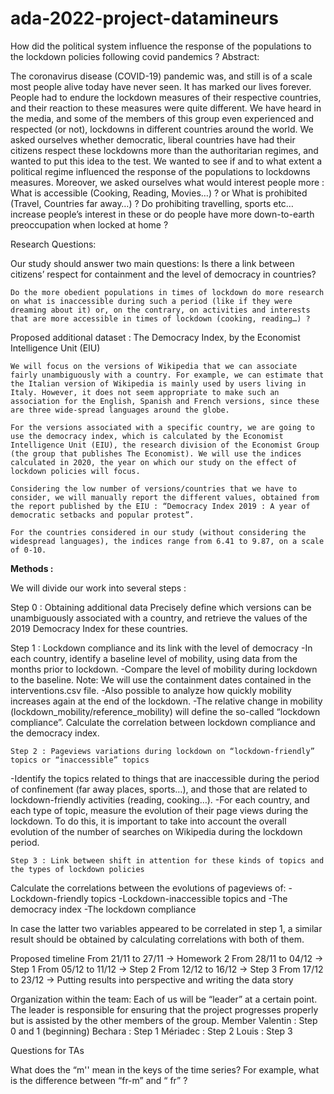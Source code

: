 # ada-2022-project-datamineurs
How did the political system influence the response of the populations to the lockdown policies following covid pandemics ?
Abstract: 

The coronavirus disease (COVID-19) pandemic was, and still is of a scale most people alive today have never seen. It has marked our lives forever. People had to endure the lockdown measures of their respective countries, and their reaction to these measures were quite different.
We have heard in the media, and some of the members of this group even experienced and respected (or not), lockdowns in different countries around the world. We asked ourselves whether democratic, liberal countries have had their citizens respect these lockdowns more than the authoritarian regimes, and wanted to put this idea to the test. We wanted to see if  and to what extent a political regime influenced the response of the populations to lockdowns measures. Moreover, we asked ourselves what would interest people more : What is accessible (Cooking, Reading, Movies…) ? or What is prohibited (Travel, Countries far away…) ? Do prohibiting travelling, sports etc… increase people’s interest in these or do people have more down-to-earth preoccupation when locked at home ?


Research Questions: 

Our study should answer two main questions:
    Is there a link between citizens’ respect for containment and the level of democracy in countries?

    Do the more obedient populations in times of lockdown do more research on what is inaccessible during such a period (like if they were dreaming about it) or, on the contrary, on activities and interests that are more accessible in times of lockdown (cooking, reading…) ?

Proposed additional dataset : The Democracy Index, by the Economist Intelligence Unit (EIU)

    We will focus on the versions of Wikipedia that we can associate fairly unambiguously with a country. For example, we can estimate that the Italian version of Wikipedia is mainly used by users living in Italy. However, it does not seem appropriate to make such an association for the English, Spanish and French versions, since these are three wide-spread languages around the globe. 
    
    For the versions associated with a specific country, we are going to use the democracy index, which is calculated by the Economist Intelligence Unit (EIU), the research division of the Economist Group (the group that publishes The Economist). We will use the indices calculated in 2020, the year on which our study on the effect of lockdown policies will focus.
    
    Considering the low number of versions/countries that we have to consider, we will manually report the different values, obtained from the report published by the EIU : “Democracy Index 2019 : A year of democratic setbacks and popular protest”. 
    
    For the countries considered in our study (without considering the widespread languages), the indices range from 6.41 to 9.87, on a scale of 0-10.

**Methods :**

We will divide our work into several steps :

Step 0 : Obtaining additional data 
Precisely define which versions can be unambiguously associated with a country, and retrieve the values of the 2019 Democracy Index for these countries.

Step 1 : Lockdown compliance and its link with the level of democracy
-In each country, identify a baseline level of mobility, using data from the months prior to lockdown. 
-Compare the level of mobility during lockdown to the baseline.
Note: We will use the containment dates contained in the interventions.csv file.
-Also possible to analyze how quickly mobility increases again at the end of the lockdown.
-The relative change in mobility (lockdown_mobility/reference_mobility) will define the so-called “lockdown compliance”. Calculate the correlation between lockdown compliance and the democracy index.

    Step 2 : Pageviews variations during lockdown on “lockdown-friendly” topics or “inaccessible” topics
-Identify the topics related to things that are inaccessible during the period of confinement (far away places, sports…), and those that are related to lockdown-friendly activities (reading, cooking…).
-For each country, and each type of topic, measure the evolution of their page views during the lockdown. To do this, it is important to take into account the overall evolution of the number of searches on Wikipedia during the lockdown period.



    Step 3 : Link between shift in attention for these kinds of topics and the types of lockdown policies
Calculate the correlations between the evolutions of pageviews of:
	-Lockdown-friendly topics
	-Lockdown-inaccessible topics
and
	-The democracy index
	-The lockdown compliance

In case the latter two variables appeared to be correlated in step 1, a similar result should be obtained by calculating correlations with both of them.



Proposed timeline
From 21/11 to 27/11 → Homework 2
From 28/11 to 04/12 → Step 1
From 05/12 to 11/12 → Step 2
From 12/12 to 16/12 → Step 3
From 17/12 to 23/12  → Putting results into perspective and writing the data story

Organization within the team:
Each of us will be “leader” at a certain point. The leader is responsible for ensuring that the project progresses properly but is assisted by the other members of the group.
Member
Valentin : Step 0 and 1 (beginning)
Bechara : Step 1
Mériadec : Step 2
Louis : Step 3


Questions for TAs

What does the “m'' mean in the keys of the time series? For example, what is the difference between “fr-m” and “ fr” ?

